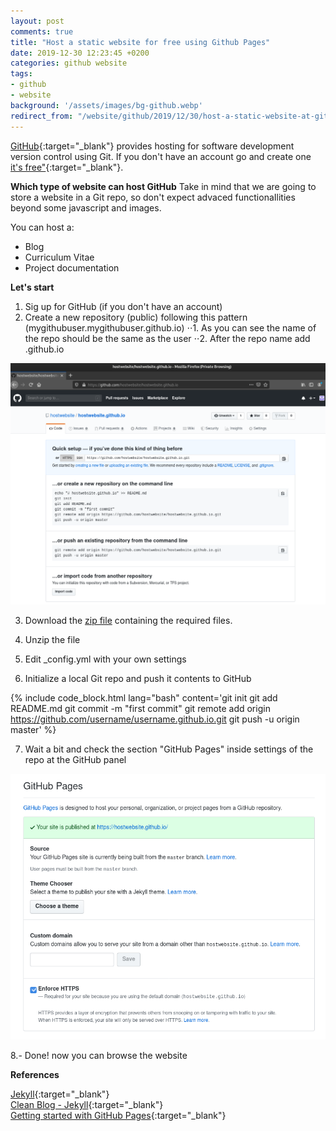 ```yaml
---
layout: post
comments: true
title: "Host a static website for free using Github Pages"
date: 2019-12-30 12:23:45 +0200
categories: github website
tags:
- github
- website
background: '/assets/images/bg-github.webp'
redirect_from: "/website/github/2019/12/30/host-a-static-website-at-github/"
---
```


[GitHub](https://github.com/){:target="_blank"} provides hosting for software development version control using Git. If you don't have an account go and create one [it's free"](/assets/images/its-free.png){:target="_blank"}.

**Which type of website can host GitHub**
Take in mind that we are going to store a website in a Git repo, so don't expect advaced functionaIlities beyond some javascript and images.

You can host a:
+ Blog
+ Curriculum Vitae
+ Project documentation

**Let's start**

1. Sig up for GitHub (if you don't have an account)
2. Create a new repository (public) following this pattern (mygithubuser.mygithubuser.github.io)
⋅⋅1. As you can see the name of the repo should be the same as the user
⋅⋅2. After the repo name add .github.io

![New repo](/assets/images/repo-created.png)

3. Download the [zip file](https://github.com/hostwebsite/hostwebsite.github.io/archive/master.zip) containing the required files.

4. Unzip the file

5. Edit _config.yml with your own settings

6. Initialize a local Git repo and push it contents to GitHub

{% include code_block.html lang="bash" content='git init
git add README.md
git commit -m "first commit"
git remote add origin https://github.com/username/username.github.io.git
git push -u origin master' %}

7. Wait a bit and check the section "GitHub Pages" inside settings of the repo at the GitHub panel

![GitHub Pages settings](/assets/images/githubpages.png)

8.- Done! now you can browse the website

**References**

[Jekyll](https://jekyllrb.com/){:target="_blank"}<br/>
[Clean Blog - Jekyll](https://startbootstrap.com/themes/clean-blog-jekyll/){:target="_blank"}<br/>
[Getting started with GitHub Pages](https://docs.github.com/en/pages/getting-started-with-github-pages){:target="_blank"}
